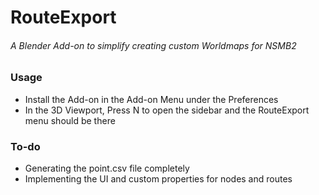 # RouteExport
###### A Blender Add-on to simplify creating custom Worldmaps for NSMB2


### Usage
* Install the Add-on in the Add-on Menu under the Preferences
* In the 3D Viewport, Press N to open the sidebar and the RouteExport menu should be there

### To-do
* Generating the point.csv file completely
* Implementing the UI and custom properties for nodes and routes
